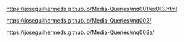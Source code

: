 https://joseguilhermeds.github.io/Media-Queries/mq001/ex013.html

https://joseguilhermeds.github.io/Media-Queries/mq002/

https://joseguilhermeds.github.io/Media-Queries/mq003a/
